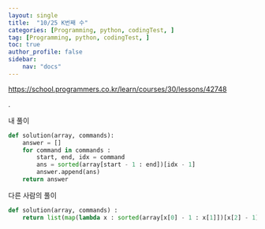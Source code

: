```yaml
---
layout: single
title:  "10/25 K번째 수"
categories: [Programming, python, codingTest, ]
tag: [Programming, python, codingTest, ]
toc: true
author_profile: false
sidebar:
    nav: "docs"
---
```


https://school.programmers.co.kr/learn/courses/30/lessons/42748 

.

내 풀이

```python
def solution(array, commands):
    answer = []
    for command in commands :
        start, end, idx = command
        ans = sorted(array[start - 1 : end])[idx - 1]
        answer.append(ans)
    return answer
```



다른 사람의 풀이

```python
def solution(array, commands) :
    return list(map(lambda x : sorted(array[x[0] - 1 : x[1]])[x[2] - 1], commands))
```

